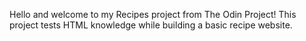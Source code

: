 Hello and welcome to my Recipes project from The Odin Project!
This project tests HTML knowledge while building a basic recipe website.